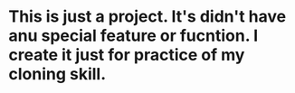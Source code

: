 # This is just a project. It's didn't have anu special feature or fucntion. I create it just for practice of my cloning skill.
